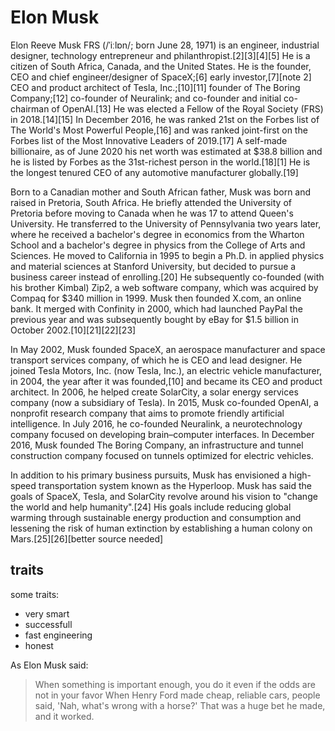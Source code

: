 # Elon Musk

Elon Reeve Musk FRS (/ˈiːlɒn/; born June 28, 1971) is an engineer, industrial designer, technology entrepreneur and philanthropist.[2][3][4][5] He is a citizen of South Africa, Canada, and the United States. He is the founder, CEO and chief engineer/designer of SpaceX;[6] early investor,[7][note 2] CEO and product architect of Tesla, Inc.;[10][11] founder of The Boring Company;[12] co-founder of Neuralink; and co-founder and initial co-chairman of OpenAI.[13] He was elected a Fellow of the Royal Society (FRS) in 2018.[14][15] In December 2016, he was ranked 21st on the Forbes list of The World's Most Powerful People,[16] and was ranked joint-first on the Forbes list of the Most Innovative Leaders of 2019.[17] A self-made billionaire, as of June 2020 his net worth was estimated at $38.8 billion and he is listed by Forbes as the 31st-richest person in the world.[18][1] He is the longest tenured CEO of any automotive manufacturer globally.[19]

Born to a Canadian mother and South African father, Musk was born and raised in Pretoria, South Africa. He briefly attended the University of Pretoria before moving to Canada when he was 17 to attend Queen's University. He transferred to the University of Pennsylvania two years later, where he received a bachelor's degree in economics from the Wharton School and a bachelor's degree in physics from the College of Arts and Sciences. He moved to California in 1995 to begin a Ph.D. in applied physics and material sciences at Stanford University, but decided to pursue a business career instead of enrolling.[20] He subsequently co-founded (with his brother Kimbal) Zip2, a web software company, which was acquired by Compaq for $340 million in 1999. Musk then founded X.com, an online bank. It merged with Confinity in 2000, which had launched PayPal the previous year and was subsequently bought by eBay for $1.5 billion in October 2002.[10][21][22][23]

In May 2002, Musk founded SpaceX, an aerospace manufacturer and space transport services company, of which he is CEO and lead designer. He joined Tesla Motors, Inc. (now Tesla, Inc.), an electric vehicle manufacturer, in 2004, the year after it was founded,[10] and became its CEO and product architect. In 2006, he helped create SolarCity, a solar energy services company (now a subsidiary of Tesla). In 2015, Musk co-founded OpenAI, a nonprofit research company that aims to promote friendly artificial intelligence. In July 2016, he co-founded Neuralink, a neurotechnology company focused on developing brain–computer interfaces. In December 2016, Musk founded The Boring Company, an infrastructure and tunnel construction company focused on tunnels optimized for electric vehicles.

In addition to his primary business pursuits, Musk has envisioned a high-speed transportation system known as the Hyperloop. Musk has said the goals of SpaceX, Tesla, and SolarCity revolve around his vision to "change the world and help humanity".[24] His goals include reducing global warming through sustainable energy production and consumption and lessening the risk of human extinction by establishing a human colony on Mars.[25][26][better source needed] 

## traits

some traits:

* very smart
* successfull
* fast engineering
* honest

As Elon Musk said:

> When something is important enough, you do it even if the odds are not in your favor
> When Henry Ford made cheap, reliable cars, people said, 'Nah, what's wrong with a horse?' That was a huge bet he made, and it worked.
